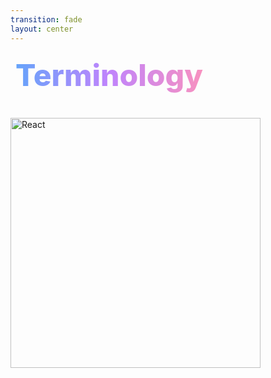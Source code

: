 ```yaml
---
transition: fade
layout: center
---
```


<div
  v-motion
  :initial="{ x: -80 }"
  :enter="{ x: 0 }"
  :leave="{ x: 1000 }"
  style="background: linear-gradient(to right, rgb(96, 165, 250), rgb(192, 132, 252), rgb(251, 146, 188)); -webkit-background-clip: text; -webkit-text-fill-color: transparent; background-clip: text; font-size: 3rem; font-weight: 800; padding: 0.5rem; display: inline-block; line-height: 1.2;"
>
  Terminology
</div>

<div style="margin-top: 2rem; max-width: 1200px;">
    <img src="/assets/react-native.webp" alt="React" style="height: 400px; object-fit: contain;" />
</div>

<!--
While this talk is going to be focussed quite heavily on how you can use your existing skills as a web developer to build full stack apps and websites, I'm going to cover some native terms that we'll be using throughout the talk to build the best possible experiences on each platform.
-->
